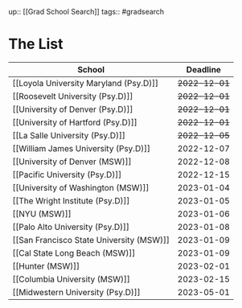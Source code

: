 ---
---
up:: [[Grad School Search]]
tags:: #gradsearch 

# The List

| School                                   | Deadline       |
| ---------------------------------------- | -------------- |
| [[Loyola University Maryland (Psy.D)]]   | ~~2022-12-01~~ |
| [[Roosevelt University (Psy.D)]]         | ~~2022-12-01~~ |
| [[University of Denver (Psy.D)]]         | ~~2022-12-01~~ |
| [[University of Hartford (Psy.D)]]       | ~~2022-12-01~~ |
| [[La Salle University (Psy.D)]]          | ~~2022-12-05~~     |
| [[William James University (Psy.D)]]     | 2022-12-07     |
| [[University of Denver (MSW)]]           | 2022-12-08     |
| [[Pacific University (Psy.D)]]           | 2022-12-15     |
| [[University of Washington (MSW)]]       | 2023-01-04     |
| [[The Wright Institute (Psy.D)]]         | 2023-01-05     |
| [[NYU (MSW)]]                            | 2023-01-06     |
| [[Palo Alto University (Psy.D)]]         | 2023-01-08     |
| [[San Francisco State University (MSW)]] | 2023-01-09     |
| [[Cal State Long Beach (MSW)]]           | 2023-01-09     |
| [[Hunter (MSW)]]                         | 2023-02-01     |
| [[Columbia University (MSW)]]            | 2023-02-15     |
| [[Midwestern University (Psy.D)]]        | 2023-05-01     |
